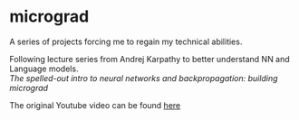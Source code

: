 # micrograd
A series of projects forcing me to regain my technical abilities. 

Following lecture series from Andrej Karpathy to better understand NN and Language models.  
*The spelled-out intro to neural networks and backpropagation: building micrograd*

The original Youtube video can be found [here](https://www.youtube.com/watch?v=VMj-3S1tku0&list=PLAqhIrjkxbuWI23v9cThsA9GvCAUhRvKZ&index=1)
